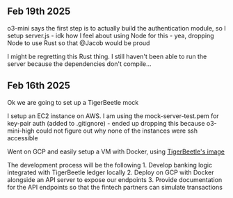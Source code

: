 ## Feb 19th 2025

o3-mini says the first step is to actually build the authentication module, so I setup server.js
    - idk how I feel about using Node for this
    - yea, dropping Node to use Rust so that @Jacob would be proud

I might be regretting this Rust thing. I still haven't been able to run the server because the dependencies don't compile...

## Feb 16th 2025

Ok we are going to set up a TigerBeetle mock 

I setup an EC2 instance on AWS. I am using the mock-server-test.pem for key-pair auth (added to .gitignore)
    - ended up dropping this because o3-mini-high could not figure out why none of the instances were ssh accessible

Went on GCP and easily setup a VM with Docker, using [TigerBeetle's image](https://docs.tigerbeetle.com/operating/docker/)

The development process will be the following
    1. Develop banking logic integrated with TigerBeetle ledger locally 
    2. Deploy on GCP with Docker alongside an API server to expose our endpoints
    3. Provide documentation for the API endpoints so that the fintech partners can simulate transactions

